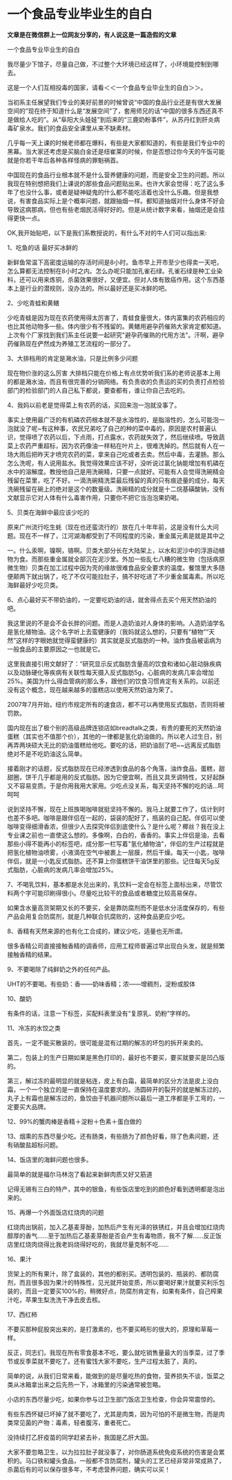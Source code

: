 # 一个食品专业毕业生的自白

**文章是在微信群上一位网友分享的，有人说这是一篇造假的文章**

一个食品专业毕业生的自白



我尽量少下馆子，尽量自己做，不过整个大环境已经这样了，小环境能控制到哪去。

这是一个人们互相投毒的国家，请看＜＜一个食品专业毕业生的自白＞＞。

当初系主任展望我们专业的美好前景的时候曾说“中国的食品行业还是有很大发展空间的”现在终于知道什么是“发展空间”了，套用师兄的话“中国的很多东西还真不是做给人吃的”。从“阜阳大头娃娃”到后来的“三鹿奶粉事件”，从苏丹红到肝炎病毒矿泉水。我们的食品安全课里从来不缺素材。



几乎每一天上课的时候老师都在爆料，有些是大家都知道的，有些是我们专业中的黑幕。当大家还考虑是买脑白金还是纽崔莱的时候，你是否想过你今天的午饭可能就是你若干年后各种各样怪病的罪魁祸首。



中国现在的食品行业根本就不是什么营养健康的问题，而是安全卫生的问题。所以我现在特别想把我们上课说的那些食品问题贴出来。也许大家会觉得：吃了这么多年了也没什么事，或者是疑神疑鬼的什么都不能吃活着也没什么乐趣。但是我想说，有害食品实际上是个概率问题，就跟抽烟一样。都知道抽烟对什么身体不好会导致这病那病，但也有些老烟民活得好好的。但是从统计数字来看，抽烟还是会挂得更快一点。



OK,我开始贴吧，以下是我们系教授说的，有什么不对的牛人们可以指出来:



1、吃鱼的话 最好买冰鲜的

新鲜鱼常温下高密度运输的存活时间是8小时。鱼市早上开市至少也得卖一天吧，怎么算都无法控制在8小时之内。怎么办呢只能加孔雀石绿。孔雀石绿是种工业染料，还可以用来炼铜，杀菌效果很好，又便宜。但对人体有致癌作用。这个东西基本上是行业的潜规则，没办法的。所以最好还是买冰鲜的吧。



2、少吃青蛙和黄鳝

少吃青蛙是因为现在农药使用得太厉害了，青蛙食量很大，体内富集的农药相应的也比其他动物多一些。体内很少有不残留的。黄鳝用避孕药催熟大家肯定都知道。上次有个厂家找到我们系主任说要一起研究"避孕药催熟的代用方法"。汗啊，避孕药催熟现在俨然成为养殖工艺流程的一部分了。



3、大排档用的肯定是潲水油，只是比例多少问题

现在物价涨的这么厉害 大排档只能在价格上有点优势听我们系的老师说基本上用的都是潲水油，而且有很完善的分销网络。有负责收的负责运的买的负责打点检验部门的检验部门的人自己私下都说，要查都有，谁让你自己去吃的。



4、我妈以前老是觉得菜上有农药的话，买回来泡一泡就没事了。

事实上使用最广泛的有机磷农药根本就不是水溶性的，是脂溶性的，怎么可能泡一泡就没了呢~有这种事，农民兄弟吃了自己的种的菜中毒的，原因是农村普遍认识，觉得喷了农药以后，下点雨，打点露水，农药就失效了，然后继续喷。导致蔬菜上农药严重超标，因为农药像油一样粘在叶片上，很难洗掉的。然后就有人在一场大雨后把昨天才喷完农药的菜，拿来自己吃或者去卖。然后中毒，去灌肠。那么怎么洗呢，有人说用盐水。我觉得效果应该不好，没听说过氯化钠能增加有机磷在水中的溶解度。教授他自己是用洗碗精，只要一点就好。可能有人会觉得洗碗精会残留在菜里，吃了不好。一滴洗碗精洗菜最后残留的真的只有痕迹量的成分，每天洗碗残留在碗上的绝对是这个的数量级。洗碗精的成分就是十二烷基磺酸钠，没有文献显示它对人体有什么毒害作用，只要你不把它当泡泡果奶喝。



5、贝类在海鲜中最应该少吃的

原来广州流行吃生蚝（现在也还蛮流行的）放在几十年年前，这是没有什么大问题。现在不一样了，江河湖海都受到了不同程度的污染，重金属元素是就是其中之

一。什么汞啊，镍啊，铬啊。贝类大部分长在大陆架上，以水和泥沙中的浮游动植物为食。而那些重金属就全部沉在泥沙里。外加一些乱七八糟的微生物（包括病原微生物）贝类在加工过程中因为壳的缘故很难食品安全要求的温度。餐馆里大多随便颠两下就出锅了，吃了不仅可能拉肚子，搞不好吃进了不少重金属毒素。所以吃海鲜最好少吃贝类。



6、点心最好买不带奶油的，一定要吃奶油的话，就舍得点去买个用天然奶油的吧。

我这里说的不是会不会长胖的问题。而是人造奶油对人身体的影响。人造奶油学名是氢化植物油。这个名字听上去蛮健康的（我妈就这么想的，只要有“植物”“天然”这样的字眼她就觉得蛮健康的）其实就是反式脂肪的一种。油炸食品被诟病为一般食品的主要原因之一也就是它。

这里我直接引用文献好了：“研究显示反式脂肪含量高的饮食和诸如心脏动脉疾病以及动脉硬化等疾病有关联性每天摄入反式脂肪5g，心脏病的发病几率会增加25%。美国为什么得血管病的那么多，跟他们的饮食习惯肯定有关系的。以前还没有这个概念，现在越来越多的蛋糕店以使用天然奶油为荣了。

2007年7月开始，纽约市规定所有的速食店，都不可以再使用反式脂肪，否则将被罚款。

国内现在出了极个别的高级品牌连锁店如breadtalk之类，有贵的要死的天然奶油蛋糕（其实也不值那个价），其他的一律都是氢化奶油做的。所以老人过生日，别再弄两块硕大无比的奶油蛋糕给他吃。要吃的话，把奶油刮了吧~~远离反式脂肪绝对不是不吃奶油这么简单。

接着刚才的话题，反式脂肪现在已经渗透到食品的各个角落，油炸食品，蛋糕，甜甜圈，饼干几乎都是用的反式脂肪。因为它便宜啊，而且又具烹调特性，又好起酥又不容易变质。于是你用我用大家用。少吃点没关系，每天坚持不懈的吃的话…呵呵呵

说到坚持不懈，现在上班族喝咖啡就挺坚持不懈的。我马上就要工作了，估计到时也差不多吧。咖啡是跟伴侣在一起的，袋装的配好了，瓶装的自己配。伴侣可以使咖啡变得细滑香浓，但很少人去探究伴侣到底使什么？是什么呢？椰丝？我在没上专业课之前也一直使这么想的。多像啊，白白的，香香的。事实上伴侣是油，去看那些小得不能再小的标签吧，成分那一栏写着"氢化植物油"，伴侣的生产过程就是把氢化植物油喷雾，小液滴在空气中被裹上一层膜，然后干燥。每天一小匙，咖啡伴侣，就是一小匙反式脂肪。还不算上你蛋糕饼干油饼里的那些。记住每天5g反式脂肪，心脏病的发病几率会增加25%。



7、不喝乳饮料，基本都是水兑出来的，乳饮料一定会在标签上面标出来，尽管饮料两个字可能印刷得很小。尽量吃比较干的食品或者糖度比较高易保存。

如果含水量高货架期又长的不要买，全是靠防腐剂而不是低水分活度保存的，有些产品会用复合防腐剂，就是几种联合抗腐败的，这种食品更应少吃。



8、香精有天然来源的也有化工合成的，建议少吃，适量也无所谓。

很多香精公司直接接触香精的调香师，应用工程师普遍过早出现白头发，就是频繁接触香精的结果。



9、不要喝除了纯鲜奶之外的任何产品。

UHT的不要喝。有些奶：香——奶味香精；浓——增稠剂，淀粉或胶体



10、酸奶

有条件的话，注意一下标签，买配料表里没有“复原乳、奶粉”字样的。



11、冷冻的水饺之类

首先，一定不能买散装的，很可能是混有过期的解冻的坏包的拆开来卖的。

第二，包装上的生产日期如果是黑色打印的，最好也不要买，要买就要买是凹凸版的。

第三，解过冻的最明显的就是粘连，皮上有白霜，最简单的区分方法是皮上没白霜，一个一个独立的是一直保持在温度要求的。汤圆碎开的裂开的就是解冻过的，丸子上有霜也是解冻过的，鱼饺由于机器问题所以最后一道工序都是手工弯的，一定要买大品牌。



12、99%的蟹肉棒是香精＋淀粉＋色素＋蛋白做的



13、烟熏的东西尽量少吃。还有肠类，有些肠为了颜色好看，除了色素问题，还有硝酸盐超标问题。



14、饭店里的海鲜问题也很多。

最简单的就是福尔马林泡了看起来新鲜肉质又好又筋道

记得无锡有三白的特产，其中的银鱼，有些饭店里吃到的颜色好看到透明都是泡出来的。



15、再爆一个外面饭店红烧肉的问题

红烧肉出锅前，加入乙基麦芽酚，加热后产生有光泽的铁锈红，并且会增加红烧肉醇厚的香气……至于加热后乙基麦芽酚是否会产生有毒物质，我不了解……反正饭店里红烧肉烧得比我老妈烧得好吃的，我就尽量克制不吃……



16、果汁

货架上的所有果汁，除了盒装的，其他的都别买。透明包装的、瓶装的、都防腐剂，而且很多因为果汁的特殊性，见光就开始变质，所以要喝好果汁就要买利乐包装的，而且一定要买100%的，稍微好点，防腐剂肯定有，如果有条件，自己榨果汁吃，苹果生梨洗洗干净去皮去核。



17、西红柿

不要买那种屁股突出来的，是打激素的，也不要买畸形的很大的，原理和草莓一样。



反正，同志们，我现在所有零食基本不吃，要么就吃销售量最大的当季菜，过了季节或反季菜就不要吃了。还有蜜饯大家不要吃，生产过程太脏了，真的。

简单的说，从我们日常来看，能做到的是尽量吃热的食物，营养损失不谈，饭菜之类从冰箱拿出来之后先热一下，冰箱里的污染通常被忽略。

小店的东西尽量少吃，如果你参与过卫生部门饭店卫生检查，你会异常震惊的。

有些东西怀疑已坏掉了就不要吃了，尤其是肉类，因为可怕的不是微生物，而是肉类常见菌的产物：毒素，轻者腹泻，重者死亡。

没持续打乙肝疫苗的同学赶紧去补，我国是乙肝大国。

大家不要忽略卫生，以为拉拉肚子就没事了，对你肠道系统免疫系统的伤害是会累积的。马口铁和罐头食品，一般都不含防腐剂，罐头的工艺已经非常非常成熟了，杀菌后有的可以保存很多年，不考虑营养问题，确实可以买！
